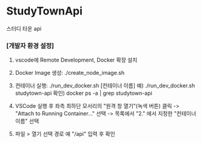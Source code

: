 # StudyTownApi
스터디 타운 api
### [개발자 환경 설정]
1. vscode에 Remote Development, Docker 확장 설치

2. Docker Image 생성: ./create_node_image.sh
   
3. 컨테이너 실행: ./run_dev_docker.sh [컨테이너 이름]
   예) ./run_dev_docker.sh studytown-api
   확인) docker ps -a | grep studytown-api

4. VSCode 실행 후 좌측 최하단 모서리의 "원격 창 열기"(녹색 버튼) 클릭 
   -> "Attach to Running Container..." 선택
   -> 목록에서 "2." 에서 지정한 "컨테이너 이름" 선택

5. 파일 > 열기 선택
   경로 예 "/api" 입력 후 확인